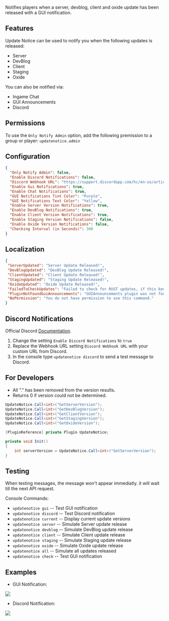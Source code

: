 Notifies players when a server, devblog, client and oxide update has been released with a GUI notification. 

## Features
 
Update Notice can be used to notify you when the following updates is released:

*  Server
*  DevBlog
*  Client
*  Staging
*  Oxide

You can also be notified via:

* Ingame Chat
* GUI Announcements
* Discord

## Permissions
 
To use the `Only Notify Admin` option, add the following premission to a group or player: `updatenotice.admin`

## Configuration
 
```json
{
  "Only Notify Admin": false,
  "Enable Discord Notifications": false,
  "Discord Webhook URL": "https://support.discordapp.com/hc/en-us/articles/228383668",
  "Enable Gui Notifications": true,
  "Enable Chat Notifications": true,
  "GUI Notifications Tint Color": "Purple",
  "GUI Notifications Text Color": "Yellow",
  "Enable Server Version Notifications": true,
  "Enable DevBlog Notifications": true,
  "Enable Client Version Notifications": true,
  "Enable Staging Version Notifications": false,
  "Enable Oxide Version Notifications": false,
  "Checking Interval (in Seconds)": 300
}
```

## Localization

 ```json
{
  "ServerUpdated": "Server Update Released!",
  "DevBlogUpdated": "DevBlog Update Released!",
  "ClientUpdated": "Client Update Released!",
  "StagingUpdated": "Staging Update Released!",
  "OxideUpdated": "Oxide Update Released!",
  "FailedToCheckUpdates": "Failed to check for RUST updates, if this keeps happening please contact the developer.",
  "PluginNotFoundGuiAnnouncements": "GUIAnnouncements plugin was not found. Disabled by defaut.",
  "NoPermission": "You do not have permission to use this command."
}
```

## Discord Notifications
 
Official Discord [Documentation](https://support.discordapp.com/hc/en-us/articles/228383668).

1. Change the setting `Enable Discord Notifications` to `true`
2. Replace the Webhook URL setting `Discord Webhook URL` with your custom URL from Discord.
3. In the console type `updatenotice discord` to send a test message to Discord.

## For Developers

- All "." has been removed from the version results.
- Returns 0 if version could not be determined.

```csharp
UpdateNotice.Call<int>("GetServerVersion");
UpdateNotice.Call<int>("GetDevBlogVersion");
UpdateNotice.Call<int>("GetClientVersion");
UpdateNotice.Call<int>("GetStagingVersion");
UpdateNotice.Call<int>("GetOxideVersion");
```

```csharp
[PluginReference] private Plugin UpdateNotice;

private void Init()
{
    int serverVersion = UpdateNotice.Call<int>("GetServerVersion");
}
```

## Testing

When testing messages, the message won't appear immediatly. it will wait till the next API request.

Console Commands:

- `updatenotice gui` -- Test GUI notification
- `updatenotice discord` -- Test Discord notification
- `updatenotice current` -- Display current update versions
- `updatenotice server` -- Simulate Server update release
- `updatenotice devblog` -- Simulate DevBlog update release
- `updatenotice client` -- Simulate Client update release
- `updatenotice staging` -- Simulate Staging update release
- `updatenotice oxide` -- Simulate Oxide update release
- `updatenotice all` -- Simulate all updates released
- `updatenotice check` -- Test GUI notification

## Examples

- GUI Notification:

![](https://i.imgur.com/S53hip4.png)

- Discord Notification:

![](https://i.imgur.com/C3m1Pkc.png)